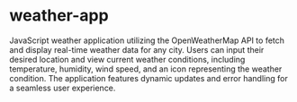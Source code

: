 # weather-app

JavaScript weather application utilizing the OpenWeatherMap API to fetch and display real-time weather data for any city. Users can input their desired location and view current weather conditions, including temperature, humidity, wind speed, and an icon representing the weather condition. The application features dynamic updates and error handling for a seamless user experience.
